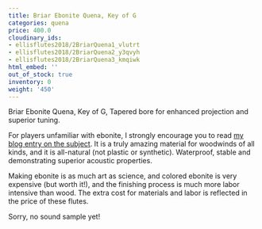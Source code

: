 ```yaml
---
title: Briar Ebonite Quena, Key of G
categories: quena
price: 400.0
cloudinary_ids:
- ellisflutes2018/2BriarQuena1_vlutrt
- ellisflutes2018/2BriarQuena2_y3qvyh
- ellisflutes2018/2BriarQuena3_kmqiwk
html_embed: ''
out_of_stock: true
inventory: 0
weight: '450'
---
```


Briar Ebonite Quena, Key of G, Tapered bore for enhanced projection and superior tuning. 

For players unfamiliar with ebonite, I strongly encourage you to read [my blog entry on the subject](http://ellisflutes.com/blog/what-is-ebonite).  It is a truly amazing material for woodwinds of all kinds, and it is all-natural (not plastic or synthetic).  Waterproof, stable and demonstrating superior acoustic properties.

Making ebonite is as much art as science, and colored ebonite is very expensive (but worth it!), and the finishing process is much more labor intensive than wood.  The extra cost for materials and labor is reflected in the price of these flutes.

Sorry, no sound sample yet!
